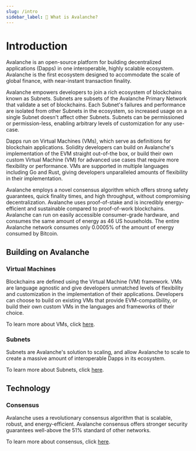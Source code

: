 ```yaml
---
slug: /intro
sidebar_label: 🔺 What is Avalanche?
---
```


# Introduction

Avalanche is an open-source platform for building decentralized applications (Dapps) in one
interoperable, highly scalable ecosystem. Avalanche is the first ecosystem designed to accommodate
the scale of global finance, with near-instant transaction finality.

Avalanche empowers developers to join a rich ecosystem of blockchains known as Subnets. Subnets
are subsets of the Avalanche Primary Network that validate a set of blockchains. Each Subnet's
failures and performance are isolated from other Subnets in the ecosystem, so increased usage on a
single Subnet doesn't affect other Subnets. Subnets can be permissioned or permission-less, enabling
arbitrary levels of customization for any use-case.

Dapps run on Virtual Machines (VMs), which serve as definitions for blockchain applications.
Solidity developers can build on Avalanche's implementation of the EVM straight out-of-the box, or
build their own custom Virtual Machine (VM) for advanced use cases that require more flexibility
or performance. VMs are supported in multiple languages including Go and Rust, giving developers
unparalleled amounts of flexibility in their implementation.

Avalanche employs a novel consensus algorithm which offers strong safety guarantees, quick finality
times, and high throughput, without compromising decentralization. Avalanche uses proof-of-stake and
is incredibly energy-efficient and sustainable compared to proof-of-work blockchains. Avalanche can
run on easily accessible consumer-grade hardware, and consumes the same amount of energy as 46 US
households. The entire Avalanche network consumes only 0.0005% of the amount of energy consumed by
Bitcoin.

## Building on Avalanche

### Virtual Machines

Blockchains are defined using the Virtual Machine (VM) framework. VMs are language agnostic and give
developers unmatched levels of flexibility and customization in the implementation of their
applications. Developers can choose to build on existing VMs that provide EVM-compatibility, or
build their own custom VMs in the languages and frameworks of their choice.

To learn more about VMs, click [here](virtual-machines.md).

### Subnets

Subnets are Avalanche's solution to scaling, and allow Avalanche to scale to create a massive amount
of interoperable Dapps in its ecosystem.

To learn more about Subnets, click [here](subnets-overview.md).

## Technology

### Consensus

Avalanche uses a revolutionary consensus algorithm that is scalable, robust, and energy-efficient.
Avalanche consensus offers stronger security guarantees well-above the 51% standard of other
networks.

To learn more about consensus, click [here](avalanche-consensus.md).
